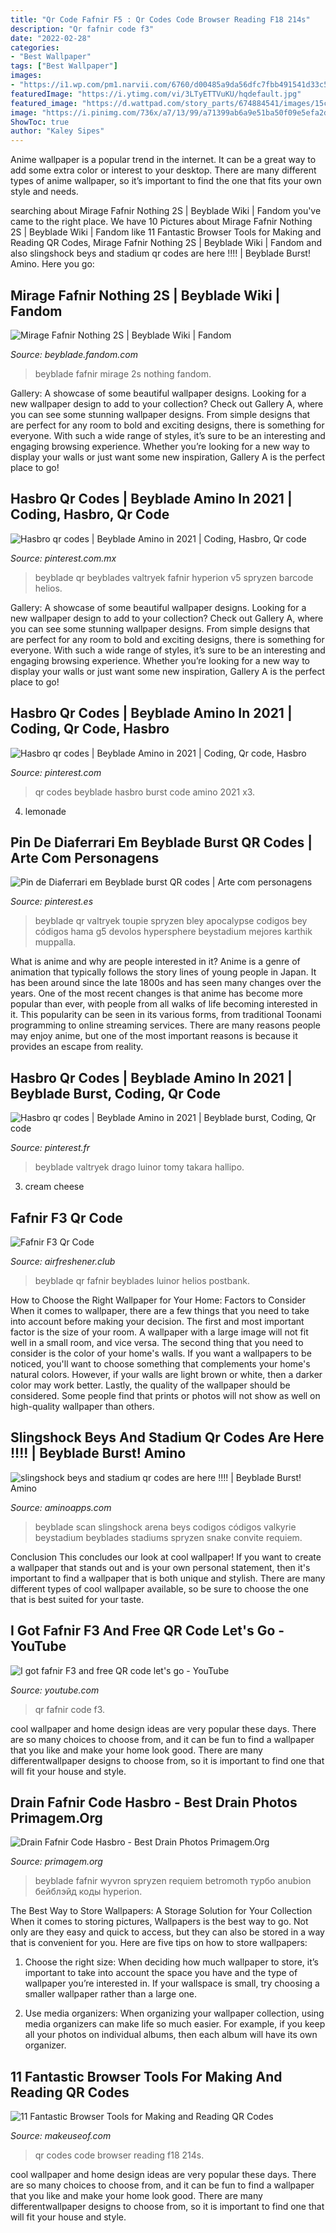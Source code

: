 ```yaml
---
title: "Qr Code Fafnir F5 : Qr Codes Code Browser Reading F18 214s"
description: "Qr fafnir code f3"
date: "2022-02-28"
categories:
- "Best Wallpaper"
tags: ["Best Wallpaper"]
images:
- "https://i1.wp.com/pm1.narvii.com/6760/d00485a9da56dfc7fbb491541d33c5874cbe3319v2_hq.jpg"
featuredImage: "https://i.ytimg.com/vi/3LTyETTVuKU/hqdefault.jpg"
featured_image: "https://d.wattpad.com/story_parts/674884541/images/15c653f081da39ed696658293899.jpg"
image: "https://i.pinimg.com/736x/a7/13/99/a71399ab6a9e51ba50f09e5efa2d2fb9.jpg"
ShowToc: true
author: "Kaley Sipes"
---
```



Anime wallpaper is a popular trend in the internet. It can be a great way to add some extra color or interest to your desktop. There are many different types of anime wallpaper, so it’s important to find the one that fits your own style and needs.

	

		
searching about Mirage Fafnir Nothing 2S | Beyblade Wiki | Fandom you've came to the right place. We have 10 Pictures about Mirage Fafnir Nothing 2S | Beyblade Wiki | Fandom like 11 Fantastic Browser Tools for Making and Reading QR Codes, Mirage Fafnir Nothing 2S | Beyblade Wiki | Fandom and also slingshock beys and stadium qr codes are here !!!! | Beyblade Burst! Amino. Here you go:
		
    
## Mirage Fafnir Nothing 2S | Beyblade Wiki | Fandom

<img loading=lazy src="https://vignette.wikia.nocookie.net/beyblade/images/0/09/BBSK-MFNT2S_1.jpg/revision/latest?cb=20200514165642" onerror="this.onerror=null;this.src='https://tse3.mm.bing.net/th?id=OIP.2S6fowHQnKRDkDI02hd7-QHaHa&amp;pid=15.1';" alt="Mirage Fafnir Nothing 2S | Beyblade Wiki | Fandom">

_Source: beyblade.fandom.com_

>beyblade fafnir mirage 2s nothing fandom. 

	

Gallery: A showcase of some beautiful wallpaper designs.
Looking for a new wallpaper design to add to your collection? Check out Gallery A, where you can see some stunning wallpaper designs. From simple designs that are perfect for any room to bold and exciting designs, there is something for everyone. With such a wide range of styles, it’s sure to be an interesting and engaging browsing experience. Whether you’re looking for a new way to display your walls or just want some new inspiration, Gallery A is the perfect place to go!





	
	
    
## Hasbro Qr Codes | Beyblade Amino In 2021 | Coding, Hasbro, Qr Code

<img loading=lazy src="https://i.pinimg.com/736x/a7/13/99/a71399ab6a9e51ba50f09e5efa2d2fb9.jpg" onerror="this.onerror=null;this.src='https://tse4.mm.bing.net/th?id=OIP.K_K2HXypvoIwklBRBvlbiwHaJ3&amp;pid=15.1';" alt="Hasbro qr codes | Beyblade Amino in 2021 | Coding, Hasbro, Qr code">

_Source: pinterest.com.mx_

>beyblade qr beyblades valtryek fafnir hyperion v5 spryzen barcode helios. 

	

Gallery: A showcase of some beautiful wallpaper designs.
Looking for a new wallpaper design to add to your collection? Check out Gallery A, where you can see some stunning wallpaper designs. From simple designs that are perfect for any room to bold and exciting designs, there is something for everyone. With such a wide range of styles, it’s sure to be an interesting and engaging browsing experience. Whether you’re looking for a new way to display your walls or just want some new inspiration, Gallery A is the perfect place to go!





	
	
    
## Hasbro Qr Codes | Beyblade Amino In 2021 | Coding, Qr Code, Hasbro

<img loading=lazy src="https://i.pinimg.com/originals/5b/48/a2/5b48a22b5fc25708eebb152ae7f8d47d.jpg" onerror="this.onerror=null;this.src='https://tse3.mm.bing.net/th?id=OIP.hyL-A_8SKVhqFvr4TltiiQHaJ4&amp;pid=15.1';" alt="Hasbro qr codes | Beyblade Amino in 2021 | Coding, Qr code, Hasbro">

_Source: pinterest.com_

>qr codes beyblade hasbro burst code amino 2021 x3. 

	

4. lemonade 

    
## Pin De Diaferrari Em Beyblade Burst QR Codes | Arte Com Personagens

<img loading=lazy src="https://i.pinimg.com/736x/b2/a7/ae/b2a7ae0cebb98fe5bad29a997ed2fbbc.jpg" onerror="this.onerror=null;this.src='https://tse3.mm.bing.net/th?id=OIP.nb5Vxdxi26y2Iti2qWFVxgHaEK&amp;pid=15.1';" alt="Pin de Diaferrari em Beyblade burst QR codes | Arte com personagens">

_Source: pinterest.es_

>beyblade qr valtryek toupie spryzen bley apocalypse codigos bey códigos hama g5 devolos hypersphere beystadium mejores karthik muppalla. 

	

What is anime and why are people interested in it?
Anime is a genre of animation that typically follows the story lines of young people in Japan. It has been around since the late 1800s and has seen many changes over the years. One of the most recent changes is that anime has become more popular than ever, with people from all walks of life becoming interested in it. This popularity can be seen in its various forms, from traditional Toonami programming to online streaming services. There are many reasons people may enjoy anime, but one of the most important reasons is because it provides an escape from reality.

    
## Hasbro Qr Codes | Beyblade Amino In 2021 | Beyblade Burst, Coding, Qr Code

<img loading=lazy src="https://i.pinimg.com/736x/a1/c7/e1/a1c7e189119547b43e2de3ffbd841e4b.jpg" onerror="this.onerror=null;this.src='https://tse4.mm.bing.net/th?id=OIP.oNnBytVZEh22RVtqonRwEwHaJ3&amp;pid=15.1';" alt="Hasbro qr codes | Beyblade Amino in 2021 | Beyblade burst, Coding, Qr code">

_Source: pinterest.fr_

>beyblade valtryek drago luinor tomy takara hallipo. 

	

3. cream cheese 

    
## Fafnir F3 Qr Code

<img loading=lazy src="https://i1.wp.com/pm1.narvii.com/6760/d00485a9da56dfc7fbb491541d33c5874cbe3319v2_hq.jpg" onerror="this.onerror=null;this.src='https://tse2.mm.bing.net/th?id=OIP.YsoTyxcHGglDUkff4hbWTAHaJ4&amp;pid=15.1';" alt="Fafnir F3 Qr Code">

_Source: airfreshener.club_

>beyblade qr fafnir beyblades luinor helios postbank. 

	

How to Choose the Right Wallpaper for Your Home: Factors to Consider
When it comes to wallpaper, there are a few things that you need to take into account before making your decision. The first and most important factor is the size of your room. A wallpaper with a large image will not fit well in a small room, and vice versa. 
The second thing that you need to consider is the color of your home's walls. If you want a wallpapers to be noticed, you'll want to choose something that complements your home's natural colors. However, if your walls are light brown or white, then a darker color may work better. 
Lastly, the quality of the wallpaper should be considered. Some people find that prints or photos will not show as well on high-quality wallpaper than others.

    
## Slingshock Beys And Stadium Qr Codes Are Here !!!! | Beyblade Burst! Amino

<img loading=lazy src="https://pm1.narvii.com/7005/ddfaaa615efb0257f984628a9708f43a5d385515r1-1280-720v2_hq.jpg" onerror="this.onerror=null;this.src='https://tse2.mm.bing.net/th?id=OIP.gpyEL4SqJVwxn8TDy6Rx6gHaEK&amp;pid=15.1';" alt="slingshock beys and stadium qr codes are here !!!! | Beyblade Burst! Amino">

_Source: aminoapps.com_

>beyblade scan slingshock arena beys codigos códigos valkyrie beystadium beyblades stadiums spryzen snake convite requiem. 

	

Conclusion
This concludes our look at cool wallpaper! If you want to create a wallpaper that stands out and is your own personal statement, then it's important to find a wallpaper that is both unique and stylish. There are many different types of cool wallpaper available, so be sure to choose the one that is best suited for your taste.

    
## I Got Fafnir F3 And Free QR Code Let&#039;s Go - YouTube

<img loading=lazy src="https://i.ytimg.com/vi/3LTyETTVuKU/hqdefault.jpg" onerror="this.onerror=null;this.src='https://tse1.mm.bing.net/th?id=OIP.g4AQdbhieSRsz4JKh4DZXgHaFj&amp;pid=15.1';" alt="I got fafnir F3 and free QR code let&#039;s go - YouTube">

_Source: youtube.com_

>qr fafnir code f3. 

	

cool wallpaper and home design ideas are very popular these days. There are so many choices to choose from, and it can be fun to find a wallpaper that you like and make your home look good. There are many differentwallpaper designs to choose from, so it is important to find one that will fit your house and style.

    
## Drain Fafnir Code Hasbro - Best Drain Photos Primagem.Org

<img loading=lazy src="https://d.wattpad.com/story_parts/674884541/images/15c653f081da39ed696658293899.jpg" onerror="this.onerror=null;this.src='https://tse2.mm.bing.net/th?id=OIP.UNDN_ChmffUZE0xCFDBhRgHaJ4&amp;pid=15.1';" alt="Drain Fafnir Code Hasbro - Best Drain Photos Primagem.Org">

_Source: primagem.org_

>beyblade fafnir wyvron spryzen requiem betromoth турбо anubion бейблэйд коды hyperion. 

	

The Best Way to Store Wallpapers: A Storage Solution for Your Collection
When it comes to storing pictures, Wallpapers is the best way to go. Not only are they easy and quick to access, but they can also be stored in a way that is convenient for you. Here are five tips on how to store wallpapers:
1) Choose the right size: When deciding how much wallpaper to store, it’s important to take into account the space you have and the type of wallpaper you’re interested in. If your wallspace is small, try choosing a smaller wallpaper rather than a large one.

2) Use media organizers: When organizing your wallpaper collection, using media organizers can make life so much easier. For example, if you keep all your photos on individual albums, then each album will have its own organizer.

    
## 11 Fantastic Browser Tools For Making And Reading QR Codes

<img loading=lazy src="https://static1.makeuseofimages.com/wordpress/wp-content/uploads/2016/06/qr-codes.jpg" onerror="this.onerror=null;this.src='https://tse1.mm.bing.net/th?id=OIP.jSdX6Biy1PFv9aofCVLUHwHaDt&amp;pid=15.1';" alt="11 Fantastic Browser Tools for Making and Reading QR Codes">

_Source: makeuseof.com_

>qr codes code browser reading f18 214s. 

	

cool wallpaper and home design ideas are very popular these days. There are so many choices to choose from, and it can be fun to find a wallpaper that you like and make your home look good. There are many differentwallpaper designs to choose from, so it is important to find one that will fit your house and style.

